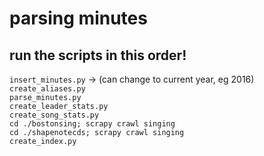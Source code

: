 # parsing minutes
## run the scripts in this order!
`insert_minutes.py` -> (can change to current year, eg 2016)  
`create_aliases.py`  
`parse_minutes.py`  
`create_leader_stats.py`  
`create_song_stats.py`  
`cd ./bostonsing; scrapy crawl singing`  
`cd ./shapenotecds; scrapy crawl singing`  
`create_index.py`  
